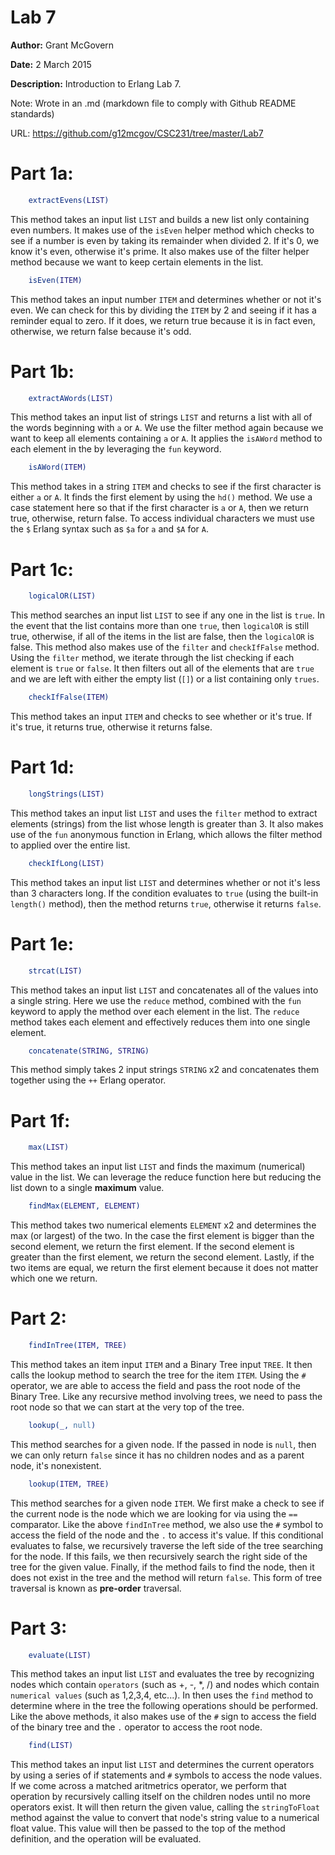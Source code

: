 # Lab 7 

<b>Author:</b> Grant McGovern 

<b>Date:</b> 2 March 2015 

<b>Description:</b> Introduction to Erlang Lab 7.


Note: Wrote in an .md (markdown file to comply with Github README standards)

URL: https://github.com/g12mcgov/CSC231/tree/master/Lab7



Part 1a:
=======

```Erlang
	extractEvens(LIST)
```

This method takes an input list `LIST` and builds a new list only containing even numbers. It makes use of the `isEven` helper method which checks to see if a number is even by taking its remainder when divided 2. If it's 0, we know it's even, otherwise it's prime. It also makes use of the filter helper method because we want to keep certain elements in the list.


```Erlang
	isEven(ITEM)
```

This method takes an input number `ITEM` and determines whether or not it's even. We can check for this by dividing the `ITEM` by 2 and seeing if it has a reminder equal to zero. If it does, we return true because it is in fact even, otherwise, we return false because it's odd.

Part 1b:
=======

```Erlang
	extractAWords(LIST)
```

This method takes an input list of strings `LIST` and returns a list with all of the words beginning with `a` or `A`. We use the filter method again because we want to keep all elements containing `a` or `A`. It applies the `isAWord` method to each element in the by leveraging the `fun` keyword.

```Erlang
	isAWord(ITEM)
```

This method takes in a string `ITEM` and checks to see if the first character is either `a` or `A`. It finds the first element by using the `hd()` method. We use a case statement here so that if the first character is `a` or `A`, then we return true, otherwise, return false. To access individual characters we must use the `$` Erlang syntax such as `$a` for `a` and `$A` for `A`.


Part 1c:
=======

```Erlang
	logicalOR(LIST)
```

This method searches an input list `LIST` to see if any one in the list is `true`. In the event that the list contains more than one `true`, then `logicalOR` is still true, otherwise, if all of the items in the list are false, then the `logicalOR` is false. This method also makes use of the `filter` and `checkIfFalse` method. Using the `filter` method, we iterate through the list checking if each element is `true` or `false`. It then filters out all of the elements that are `true` and we are left with either the empty list (`[]`) or a list containing only `trues`.

```Erlang
	checkIfFalse(ITEM)
```

This method takes an input `ITEM` and checks to see whether or it's true. If it's true, it returns true, otherwise it returns false.


Part 1d:
=======

```Erlang 
	longStrings(LIST)
```

This method takes an input list `LIST` and uses the `filter` method to extract elements (strings) from the list whose length is greater than 3. It also makes use of the `fun` anonymous function in Erlang, which allows the filter method to applied over the entire list.



```Erlang
	checkIfLong(LIST)
```

This method takes an input list `LIST` and determines whether or not it's less than 3 characters long. If the condition evaluates to `true` (using the built-in `length()` method), then the method returns `true`, otherwise it returns `false`.


Part 1e:
=======

```Erlang
	strcat(LIST)
```

This method takes an input list `LIST` and concatenates all of the values into a single string. Here we use the `reduce` method, combined with the `fun` keyword to apply the method over each element in the list. The `reduce` method takes each element and effectively reduces them into one single element.

```Erlang
	concatenate(STRING, STRING)
```

This method simply takes 2 input strings `STRING` x2 and concatenates them together using the `++` Erlang operator.

Part 1f:
=======

```Erlang
	max(LIST)
```

This method takes an input list `LIST` and finds the maximum (numerical) value in the list. We can leverage the reduce function here but reducing the list down to a single <b>maximum</b> value.

```Erlang
	findMax(ELEMENT, ELEMENT)
```

This method takes two numerical elements `ELEMENT` x2 and determines the max (or largest) of the two. In the case the first element is bigger than the second element, we return the first element. If the second element is greater than the first element, we return the second element. Lastly, if the two items are equal, we return the first element because it does not matter which one we return.
 

Part 2:
=======

```Erlang
	findInTree(ITEM, TREE)
```

This method takes an item input `ITEM` and a Binary Tree input `TREE`. It then calls the lookup method to search the tree for the item `ITEM`. Using the `#` operator, we are able to access the field and pass the root node of the Binary Tree. Like any recursive method involving trees, we need to pass the root node so that we can start at the very top of the tree.

```Erlang
	lookup(_, null)
```

This method searches for a given node. If the passed in node is `null`, then we can only return `false` since it has no children nodes and as a parent node, it's nonexistent.


```Erlang
	lookup(ITEM, TREE)
```

This method searches for a given node `ITEM`. We first make a check to see if the current node is the node which we are looking for via using the `==` comparator. Like the above `findInTree` method, we also use the `#` symbol to access the field of the node and the `.` to access it's value. If this conditional evaluates to false, we recursively traverse the left side of the tree searching for the node. If this fails, we then recursively search the right side of the tree for the given value. Finally, if the method fails to find the node, then it does not exist in the tree and the method will return `false`. This form of tree traversal is known as <b>pre-order</b> traversal.


Part 3:
=======

```Erlang
	evaluate(LIST)
```

This method takes an input list `LIST` and evaluates the tree by recognizing nodes which contain `operators` (such as +, -, *, /) and nodes which contain `numerical values` (such as 1,2,3,4, etc...). In then uses the `find` method to determine where in the tree the following operations should be performed. Like the above methods, it also makes use of the `#` sign to access the field of the binary tree and the `.` operator to access the root node. 


```Erlang
	find(LIST)
```

This method takes an input list `LIST` and determines the current operators by using a series of if statements and `#` symbols to access the node values. If we come across a matched aritmetrics operator, we perform that operation by recursively calling itself on the children nodes until no more operators exist. It will then return the given value, calling the `stringToFloat` method against the value to convert that node's string value to a numerical float value. This value will then be passed to the top of the method definition, and the operation will be evaluated.

